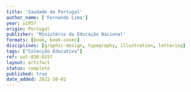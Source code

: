 ```yaml
---
title: 'Saudade de Portugal'
author_name: ['Fernando Lima']
year: y1957
origin: Portugal
publisher: 'Ministério da Educação Nacional'
formats: [book, book-cover]
disciplines: [graphic-design, typography, illustration, lettering]
tags: ["Colecção Educativa"]
ref: sol-030-0157
layout: artifact
status: complete
published: true
date_added: 2022-10-01
---
```

